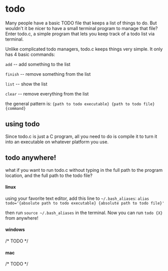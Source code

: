 # todo
Many people have a basic TODO file that keeps a list of things to do. But wouldn't it be nicer to have a small terminal program to manage that file?
Enter todo.c, a simple program that lets you keep track of a todo list via terminal.

Unlike complicated todo managers, todo.c keeps things very simple. It only has 4 basic commands:

```add``` -- add something to the list

```finish``` -- remove something from the list

```list``` -- show the list

```clear``` -- remove everything from the list

the general pattern is:
```{path to todo executable} {path to todo file} {command}```

## using todo
Since todo.c is just a C program, all you need to do is compile it to turn it into an executable on whatever platform you use. 

## todo anywhere!
what if you want to run todo.c without typing in the full path to the program location, and the full path to the todo file?

#### linux
using your favorite text editor, add this line to ```~/.bash_aliases```: 
```alias todo='{absolute path to todo executable} {absolute path to todo file}'```

then run ```source ~/.bash_aliases``` in the terminal.
Now you can run ```todo {X}``` from anywhere!

#### windows
/* TODO */

#### mac
/* TODO */
